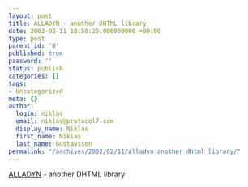 ```yaml
---
layout: post
title: ALLADYN - another DHTML library
date: 2002-02-11 10:58:25.000000000 +00:00
type: post
parent_id: '0'
published: true
password: ''
status: publish
categories: []
tags:
- Uncategorized
meta: {}
author:
  login: niklas
  email: niklas@protocol7.com
  display_name: Niklas
  first_name: Niklas
  last_name: Gustavsson
permalink: "/archives/2002/02/11/alladyn_another_dhtml_library/"
---
```

[ALLADYN](http://alladyn.art.pl/eng/) - another DHTML library

